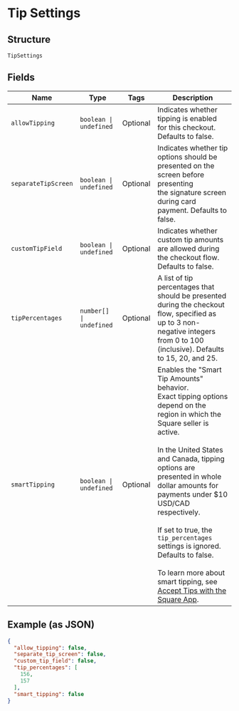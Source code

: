 
# Tip Settings

## Structure

`TipSettings`

## Fields

| Name | Type | Tags | Description |
|  --- | --- | --- | --- |
| `allowTipping` | `boolean \| undefined` | Optional | Indicates whether tipping is enabled for this checkout. Defaults to false. |
| `separateTipScreen` | `boolean \| undefined` | Optional | Indicates whether tip options should be presented on the screen before presenting<br>the signature screen during card payment. Defaults to false. |
| `customTipField` | `boolean \| undefined` | Optional | Indicates whether custom tip amounts are allowed during the checkout flow. Defaults to false. |
| `tipPercentages` | `number[] \| undefined` | Optional | A list of tip percentages that should be presented during the checkout flow, specified as<br>up to 3 non-negative integers from 0 to 100 (inclusive). Defaults to 15, 20, and 25. |
| `smartTipping` | `boolean \| undefined` | Optional | Enables the "Smart Tip Amounts" behavior.<br>Exact tipping options depend on the region in which the Square seller is active.<br><br>In the United States and Canada, tipping options are presented in whole dollar amounts for<br>payments under $10 USD/CAD respectively.<br><br>If set to true, the `tip_percentages` settings is ignored.<br>Defaults to false.<br><br>To learn more about smart tipping, see [Accept Tips with the Square App](https://squareup.com/help/us/en/article/5069-accept-tips-with-the-square-app). |

## Example (as JSON)

```json
{
  "allow_tipping": false,
  "separate_tip_screen": false,
  "custom_tip_field": false,
  "tip_percentages": [
    156,
    157
  ],
  "smart_tipping": false
}
```

